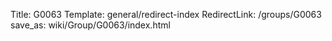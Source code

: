 Title: G0063
Template: general/redirect-index
RedirectLink: /groups/G0063
save_as: wiki/Group/G0063/index.html